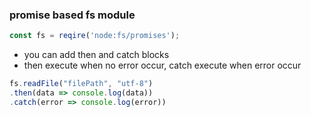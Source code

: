 ### promise based fs module
```js
const fs = reqire('node:fs/promises');
```
- you can add then and catch blocks
- then execute when no error occur, catch execute when error occur
```js
fs.readFile("filePath", "utf-8")
.then(data => console.log(data))
.catch(error => console.log(error))
```
